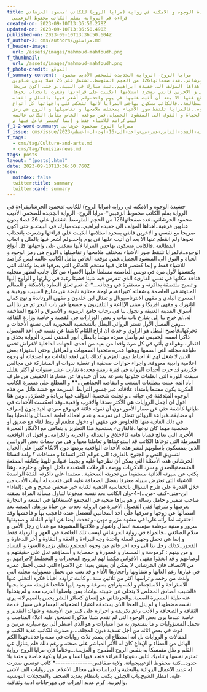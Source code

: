 ```yaml
---
title: حشيدة الوجوه و الامكنة في رواية (مرايا الروح) للكاتب ؛محمود الحرشاني
  قراءة في الرواية بقلم الكاتب محفوظ الزعيبي
created-on: 2023-09-10T13:36:50.278Z
updated-on: 2023-09-10T13:36:50.490Z
published-on: 2023-09-10T13:36:50.604Z
f_author-2: cms/authors/مراسلون.md
f_header-image:
  url: /assets/images/mahmoud-mahfoudh.png
f_thumbnail:
  url: /assets/images/mahmoud-mahfoudh.png
f_photo-credit: الموقع
f_summary-content: -مرايا الروح- الرواية الجديدة للصحفي الأديب محمود
  الحرشاني..عدد صفحاتها126 من الحجم المتوسط..تشتمل على 26 فصلا بدون عناوين
  فرعية..أهداها المؤلف الى حفيده ابراهيم..نبت مبارك في البيت..و حتى اكون صريحا
  مع نفسي و الاخرين فانني بمجرد استلامها انكببت على قراءتها وشعرت بانجذاب نحوها
  ولم انقطع عنها الا بعد أن أتيت عليها في يوم واحد.ولم أشعر فيها بالملل و اتعاب
  المطالعة..فالكاتب مسكون بهاجس المرايا لأنها تنعكس على واجهاتها كل أنواع
  الوجوه..فالمرايا تلتقط صور الأشياء بمختلف ملامحها و تفاصيلها و الروح هي رمز
  الوجود و الحياة و التوق الى المنشود الجميل..فمن موقعه الخاص يتأمل الكاتب عالمه
  ليس كراصد للاشياء فقط و إنما كعنصر فاعل فيها م
f_1-2-word-summary: ممرايا الروح ممحمود حرشاني
f_issue: cms/issue/مجلة-الثقافية-التونسية-العدد-الثامن-عشر-من-واحد-الى-16-اوت-اب-اغسطس-2023.md
f_tags:
  - cms/tag/Culture-and-arts.md
  - cms/tag/Tunisia-news.md
tags: posts
layout: "[posts].html"
date: 2023-09-10T13:36:50.760Z
seo:
  noindex: false
  twitter:title: summary
  twitter:card: summary
---
```

حشيدة الوجوه و الامكنة في رواية (مرايا الروح) للكاتب ؛محمود الحرشانيقراءة في الرواية بقلم الكاتب محفوظ الزعيبي*-مرايا الروح- الرواية الجديدة للصحفي الأديب محمود الحرشاني..عدد صفحاتها126 من الحجم المتوسط..تشتمل على 26 فصلا بدون عناوين فرعية..أهداها المؤلف الى حفيده ابراهيم..نبت مبارك في البيت..و حتى اكون صريحا مع نفسي و الاخرين فانني بمجرد استلامها انكببت على قراءتها وشعرت بانجذاب نحوها ولم انقطع عنها الا بعد أن أتيت عليها في يوم واحد.ولم أشعر فيها بالملل و اتعاب المطالعة..فالكاتب مسكون بهاجس المرايا لأنها تنعكس على واجهاتها كل أنواع الوجوه..فالمرايا تلتقط صور الأشياء بمختلف ملامحها و تفاصيلها و الروح هي رمز الوجود و الحياة و التوق الى المنشود الجميل..فمن موقعه الخاص يتأمل الكاتب عالمه ليس كراصد للاشياء فقط و إنما كعنصر فاعل فيها مقتحم للاماكن التي يعرفها قديما وكذلك التي يكتشفها لأول مرة في تونس العاصمة مسلطا عليها الاضواء من كل جانب لتظهر متجلية فتاخذ مكانها في نفس القارىء الذي تنغرس فيه شيئا فشيئا رغبة في زيارتها و الولوج إليها و تصبح ملتصقة بذاكرته و مستقرة في وجدانه...**\***-2-نعم تعلق السارد بالامكنة و المعالم المبثوثة في العاصمة و شغلته كثيرافقدم لوحة ممتازة نابضة عن شارع الحبيب بورقيبة و المسرح البلدي و مقهى الانترناسيونال و تمثال ابن خلدون و مقهى الروتاندة و نهج كمال اتاتورك و مقهى افريكا و مبنى الإذاعة و التلفزيون و جميعها في باب البحر ثم مر بنا إلى أسواق المدينة العتيقة و تجول بنا في رحاب جامع الزيتونة و الأسواق و الانهج المتاخمة له..ثم خرج بنا إلى شارع باب بنات و بعض الوزارات في القصبة و خاصة وزارة الثقافة ...ومن الفصل الأول تستر الروائي البطل بالشخصية المحورية التي تصنع الأحداث و تحركها..فأصبح البطل هو الراوي و حدث ان ازاح اللثام كاشفا عن نفسه في احد الفصول ذاكرا اسمه الحقيقي ثم واصل سرده مهتما بالبطل انور المتبني لسرد الرواية بحذق و اقتدار...وهوالذي يأتي في كل مرة وافدا من بعيد من احدى الجهات الداخلية لاغراض تخص طباعة مجلته التي اسسها ووهبها عمره متحديا الصعوبات والعراقيل وحتى استهزاء بعض الذين لا شغل لهم الا احباط دوي العزم و كذلك ياتي لعقد لقاءات مع أصدقائه أو وجوه اعلامية وادبية معروفة. واجراء حوارات صحفية او تغطية ندوات او المشاركة في مجالس فكريةو قد جرت أحداث الرواية في فترة زمنية محددة تقارب عشر سنوات او اكثر بقليل سبقت الثورة التي انطفات جذوتها بسرعة بعد أن حيدوها عن مسارها الحقيقي من طرف اياد اثمة عبثت بتطلعات الشعب و انتفاضة الجماهير...**\*\*** و المطلع على مسيرة الكاتب الفكرية يكون مقتنعا بامتداد علاقاته عبر جسور الترابط السريعة مع حشد هائل من هذه الوجوه المتدفقة في حياته ...و تجلت شخصية المؤلف فيها بريادة و فنطزة....ومن هنا اقول ان أجمل الروايات هي الأكثر صدقا والاقرب واقعية..وقد انعكست الأحداث في طياتها كاشفة حتى عن صغار الأمور دون أن تفوته فائتة في وقع سردي لذيذ بدون إسراف او مضايقة..فبراعة الروائي تتمثل في تمرسه و عدم اهماله لعامة المسائل والقضايا بما في ذلك العادية منها كالجلوس في مقهى او دخول مطعم أو ربط لقاء مع صديق أو شخصية مهما كان نوعها..فالقارىء يستسيغ هذا التطريز و يتماهى مع الأفكار المعبرة الأخرى التي تعالج قضايا هامة كالاخلاق و العدالة و الحرية والكرامة..و اقول ان الواقعية المفرطة التي توخاها الكاتب قد استوعبناها و تعاملنا معها و هي من سمات بعض الروائيين الذين يتمسكون باسلوبهم لنشر هذه الأحداث الواقعية برمتها دون الاتكاء كثيرا على الخيال لتسويق النص و الجنوح بالقارىء الى عوالم اكثر اتساعا و مسافات ؟ ولقد انسانا الحرشاني هذه الأسئلة التي يمكن أن نطرحها عليه و يجيبنا عنها..و تلهينا بكتابته الممتعة المتسمةبالصدق و سرد الذكريات ووصف الرحلات المتعددة داخل الوطن و خارجه..وهنأ يكتب عن سيرته الذاتية مستفيدا من تجربته الصحفية.. معتمدا على ذاكرته الفذة الراصدة للاشياء التي تعترض سبيله معترفا بفضل الصحافة عليه التي فتحت له أبواب الأدب من خلال القدرة على طرح السؤال بالخماسية الذهبية لكتابة خبر صحفي صحيح و هي :(لماذا-اين-متى-كيف -من...)-4-وان الكاتب يجد نفسه مدفوعا لتناول مسألة المراة بصفته صاحب ضمير و حامل رسالة و هو يراها ضحية في المجتمع لاستغلالها في المتعة و التجارة بعرضها و شرفها ففي الفصول الاخيرة من الرواية تحدث عن حياة نورهان الصعبة بعد انفصالها عن زوجها و تعرفها على احد المحامين لتشتغل عنده فاعجب بها و فاحشها وقد احتقرته لما رأته عاريا في مشهد مزر و مهين..و تحدث أيضا عن الهام النادلة و صديقتها سرور و سنية موظفة مؤسسة اتصال واشهار و علاقتها المشبوهة مع عدنان رجل الأمن و سلام الصائغي ..فالمراة في رواية الحرشاني ليست تلك الغائصة في العهر و الرذيلة فقط و إنما هي تحمل وجهين لعملة واحدة وجه للبراءة و العفة و النقاوة و آخر للدعارة و الفجور..كذلك رحل بنا الى وجه اخر قاتم من وجوه المجتمع يتعلق بزمرة السوء و الفساد و من بينهم : كرموسة و المسمار و قعمورة و حمصاية و أسماؤهم تدل على حقيقتهم و أوضاعهم و قد اتخذوا مقهى الاقواس مكمنا لهم لترويج المخدرات و التخطيط لاجرامهم..و من الانصاف فان الحرشاني لا يمكن أن يعيش بعيدا عن الاضواء التي قضى أجمل عمره في غيارها رغم العابها و شقاوتها وأحجارها الأداء و قد تعب من تحمل مسؤولية مجلته التي ولدت من رحمه و تراسها اكثر من ثلاثين سنة..و كانت تراوده احيانا فكرة التخلي عنها للاستراحة و الاستجمام و لكنه يتراجع بسرعة و يعود إليها شاحذا عزيمته مغرما بحبها فالحبيب الصادق المخلص لا يتخلى عن حبيبته .واشاد بمن واصلوا الدرب معه و لم يتخلوا عنه طيلة المسيرة الصعبة..والحرشاني هو إنسان كسائر البشر يحس بالضيم لانه يرى نفسه مضطهدا و لم ينل الحظ الذي يستحقه اعتبارا لتضحياته الجسام في سبيل خدمة الثقافة و الصحافة و الأدب رغم تكريمه و احرازه على كثير من الأوسمة و شهائد التقدير و خاصة عندما يرى بعض الوجوه التي لم تقدم شيئا مذكورا تستحق عليه اعلاء المناصب و تحمل المسؤوليات و ما يتمتعون به من امتيازات و هو الذي اضطر الى بيع سيارته مرتين و فوت في بعض اثاثه من أجل تسديد ديون المجلة....و صدرت للكاتب عديد الكتب و المقالات و الروايات بل انه استطاع ان يصدر ثلاث روايات في سنة واحدة..فهذا الكم الهائل من العطاء و الإبداع كان له الأثر المباشر على صحته و رغم ذلك فلم يتنازل عن القلم و ظل متمسكا به بنفس الروح الطموح و العزيمة...وختاما فإن-مرايا الروح-رواية تحترم نفسها و تناديك لتلبي دعوتها للقراءة فتجد فيها انسا و مرايا ونكهة خاصة و متعة بلا حدود...كتبة محفوظ الزعيبيجبيانة. ولاية صفاقس---------------* كاتب تونسي صدرت له عديد الاعمال الروائية والبحثية والدراسات في مجاال الاعلام. من روايات الف لاشي علية. امطار الشيح.باب الجبلي. يكتب بانتظام بعديد الصحف والمججلات التونسية والعربية. كرم عديد المرات في مهرجانات ادبية وثقافية.